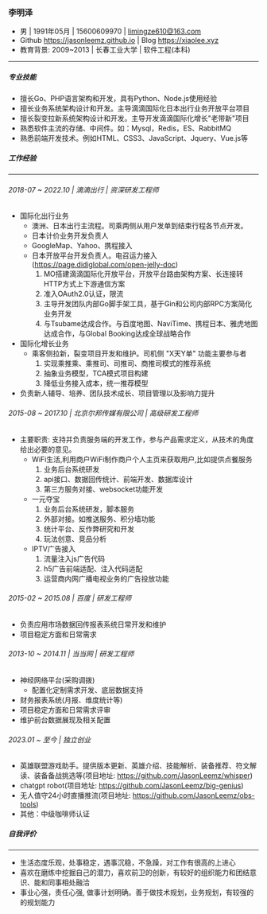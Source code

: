### 李明泽

- 男 | 1991年05月 | 15600609970 | limingze610@163.com
- Github https://jasonleemz.github.io | Blog https://xiaolee.xyz
- 教育背景: 2009~2013 | 长春工业大学 | 软件工程(本科)
------

##### 专业技能

- 擅长Go、PHP语言架构和开发，具有Python、Node.js使用经验
- 擅⻓业务系统架构设计和开发。主导滴滴国际化日本出行业务开放平台项目
- 擅⻓裂变拉新系统架构设计和开发。主导开发滴滴国际化增⻓"老带新"项目
- 熟悉软件主流的存储、中间件。如：Mysql，Redis，ES、RabbitMQ
- 熟悉前端开发技术。例如HTML、CSS3、JavaScript、Jquery、Vue.js等

##### 工作经验
------

###### 2018-07 ~ 2022.10 | 滴滴出行 | 资深研发工程师

- 国际化出行业务
  - 澳洲、日本出行主流程。司乘两侧从用户发单到结束行程各节点开发。
  - 日本计价业务开发负责人
  - GoogleMap、Yahoo、携程接入
  - 日本开放平台开发负责人。电召运力接入(https://page.didiglobal.com/open-jelly-doc)
    1. MO搭建滴滴国际化开放平台，开放平台路由架构方案、长连接转HTTP方式上下游通信方案
    2. 准入OAuth2.0认证，限流
    3. 主导开发团队内部Go脚手架工具，基于Gin和公司内部RPC方案简化业务开发
    4. 与Tsubame达成合作。与百度地图、NaviTime、携程日本、雅虎地图达成合作，与Global Booking达成全球战略合作
- 国际化增长业务
  - 乘客侧拉新，裂变项目开发和维护。司机侧 "X天Y单" 功能主要参与者
    1. 实现乘推乘、乘推司、司推司、商推司模式的推荐系统
    2. 抽象业务模型，TCA模式项目构建
    3. 降低业务接入成本，统一推荐模型
- 负责新人辅导、培养、团队技术成长、项目管理以及影响力提升

###### 2015-08 ~ 2017.10 | 北京尔邦传媒有限公司 | 高级研发工程师
- 主要职责: 支持并负责服务端的开发工作，参与产品需求定义，从技术的角度给出必要的意见。
  - WiFi生活,利用商户WiFi制作商户个人主页来获取用户,比如提供点餐服务
    1. 业务后台系统研发
    2. api接口、数据回传统计、前端开发、数据库设计
    3. 第三方服务对接、websocket功能开发
  - 一元夺宝
    1. 业务后台系统研发，脚本服务
    2. 外部对接。如推送服务、积分墙功能
    3. 统计平台、反作弊研究和开发
    4. 玩法创意、竞品分析
  - IPTV广告接入
    1. 流量注入js广告代码
    2. h5广告前端适配、注入代码适配
    3. 运营商内网广播电视业务的广告投放功能

###### 2015-02 ~ 2015.08 | 百度 | 研发工程师
- 负责应用市场数据回传报表系统日常开发和维护
- 项目稳定方面和日常需求

###### 2013-10 ~ 2014.11 | 当当网 | 研发工程师
- 神经网络平台(采购调拨)
  - 配置化定制需求开发、底层数据支持
- 财务报表系统(月报、维度统计等)
- 项目稳定方面和日常需求评审
- 维护前台数据展现及相关配置

###### 2023.01 ~ 至今 | 独立创业
- 英雄联盟游戏助手。提供版本更新、英雄介绍、技能解析、装备推荐、符文解读、装备备战挑选等(项目地址: https://github.com/JasonLeemz/whisper)
- chatgpt robot(项目地址: https://github.com/JasonLeemz/big-genius)
- 无人值守24小时直播推流(项目地址: https://github.com/JasonLeemz/obs-tools)
- 其他：中级咖啡师认证

##### 自我评价
------

- 生活态度乐观，处事稳定，遇事沉稳，不急躁，对工作有很高的上进心
- 喜欢在磨练中挖掘自己的潜力，喜欢前卫的创新，有较好的组织能力和团结意识、能和同事相处融洽
- 事业心强，责任心强, 做事计划明确。善于做技术规划，业务规划，有较强的的规划能力
